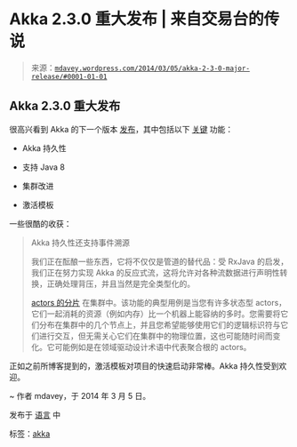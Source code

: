 <!--yml

类别：未分类

日期：2024-05-18 05:53:00

-->

# Akka 2.3.0 重大发布 | 来自交易台的传说

> 来源：[`mdavey.wordpress.com/2014/03/05/akka-2-3-0-major-release/#0001-01-01`](https://mdavey.wordpress.com/2014/03/05/akka-2-3-0-major-release/#0001-01-01)

## Akka 2.3.0 重大发布

很高兴看到 Akka 的下一个版本 [发布](http://typesafe.com/blog/akka-230-major-release)，其中包括以下 [关键](http://typesafe.com/blog/akka-230-major-release) 功能：

+   Akka 持久性

+   支持 Java 8

+   集群改进

+   激活模板

一些很酷的收获：

> Akka 持久性还支持事件溯源
> 
> 我们正在酝酿一些东西，它将不仅仅是管道的替代品：受 RxJava 的启发，我们正在努力实现 Akka 的反应式流，这将允许对各种流数据进行声明性转换，正确处理背压，并且当然是完全类型化的。
> 
> [actors 的分片](http://doc.akka.io/docs/akka/2.3.0/contrib/cluster-sharding.html) 在集群中。该功能的典型用例是当您有许多状态型 actors，它们一起消耗的资源（例如内存）比一个机器上能容纳的多时。您需要将它们分布在集群中的几个节点上，并且您希望能够使用它们的逻辑标识符与它们进行交互，但无需关心它们在集群中的物理位置，这也可能随时间而变化。它可能例如是在领域驱动设计术语中代表聚合根的 actors。

正如之前所博客提到的，激活模板对项目的快速启动非常棒。Akka 持久性受到欢迎。

~ 作者 mdavey，于 2014 年 3 月 5 日。

发布于 [语言](https://mdavey.wordpress.com/category/languages/) 中

标签：[akka](https://mdavey.wordpress.com/tag/akka/)
